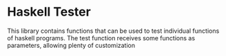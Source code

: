 # Haskell Tester

This library contains functions that can be used to test individual functions of haskell programs.
The test function receives some functions as parameters, allowing plenty of customization
